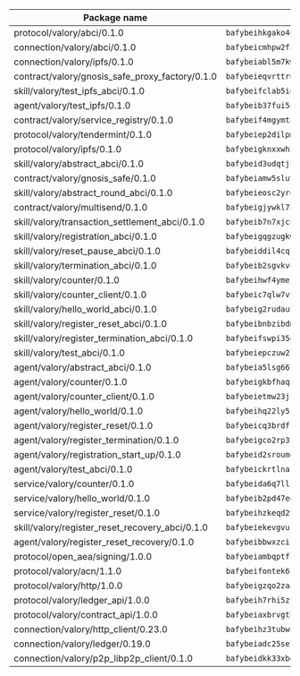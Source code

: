 | Package name                                                  | Package hash                                                  |
| ------------------------------------------------------------- | ------------------------------------------------------------- |
| protocol/valory/abci/0.1.0                                    | `bafybeihkgako44fzgurcv4hgbems4ptdtosae4lopnnr75eczb6kx3x2lm` |
| connection/valory/abci/0.1.0                                  | `bafybeicmhpw2f5c3vds6lwlv2q4fa5nd6zonnvgdretrwfly7ylpiofdqq` |
| connection/valory/ipfs/0.1.0                                  | `bafybeiabl5m7kwrbn2onwqz2kicrwq6p4avvbwm4shmtr2ltwpfdeu47rm` |
| contract/valory/gnosis_safe_proxy_factory/0.1.0               | `bafybeieqvrttr6fiidrzab5t2toyewixqg7oayvdo64sidi33ouro5ixdu` |
| skill/valory/test_ipfs_abci/0.1.0                             | `bafybeifclab5idlf7pqhyitf6lvbbx4hv6kaoqnkncf5ra2eosfbt3yedm` |
| agent/valory/test_ipfs/0.1.0                                  | `bafybeib37fui5ncxdigymb7qkmgj35uuglsmewmicaust3ledhqoo2q6uy` |
| contract/valory/service_registry/0.1.0                        | `bafybeif4mgymtachjdhyzemxp7oj2i7itusjvrsxw7cheuvhtypizutu5e` |
| protocol/valory/tendermint/0.1.0                              | `bafybeiep2dilpmu3je4z2kq7yc7l6n7ax5knwfax2ufvmnflt3uj2wrbju` |
| protocol/valory/ipfs/0.1.0                                    | `bafybeigknxxwh2xts7ijbacils4a4cgq7jhcdvwahshbw22zw5hnncsfla` |
| skill/valory/abstract_abci/0.1.0                              | `bafybeid3udqtjtl4txht2z3tm3z3mr2nqtoddtno3u3urxjqjbbpqeelli` |
| contract/valory/gnosis_safe/0.1.0                             | `bafybeiamw5sluyueflxsvzukmayctl3ijc76fx5twstwnc7ons6lw2goa4` |
| skill/valory/abstract_round_abci/0.1.0                        | `bafybeieosc2yrgjkw7ojxry6mbiv5a2mjjrksuhkh7wda3ah5orfgf2v2a` |
| contract/valory/multisend/0.1.0                               | `bafybeigjywkl7hydjsrkogob3xebj2ifhqwmfhhxoeyrndzhhxi5u6amey` |
| skill/valory/transaction_settlement_abci/0.1.0                | `bafybeib7n7xjcnkxycrvretofi5h4yjj5oz5kkntumzh24ohdse2uwocx4` |
| skill/valory/registration_abci/0.1.0                          | `bafybeigqgzugkwg5e5hvfmmxz7dctehpom5ytaltyvjrpqfuyhxluaw6q4` |
| skill/valory/reset_pause_abci/0.1.0                           | `bafybeiddil4cq7gcshaoqobsekwht6dmanpore6czh3xs2mmz6y4d35b5u` |
| skill/valory/termination_abci/0.1.0                           | `bafybeib2sgvkv4gvwlxttmpw776z64yocy64kue2r6pqabgd3hqoaktene` |
| skill/valory/counter/0.1.0                                    | `bafybeihwf4ymejsriovlv3qqwyf3bkjifsb4ssaogwdgvs37dbwltoj27u` |
| skill/valory/counter_client/0.1.0                             | `bafybeic7qlw7vyovllmu35rb3cag4afduemo6ulr7sfkxtwtrjhlb2a5cq` |
| skill/valory/hello_world_abci/0.1.0                           | `bafybeig2rudauhenc5vk4hsmrvvk32iflfcnympi7sdjeprcqjmr7fozim` |
| skill/valory/register_reset_abci/0.1.0                        | `bafybeibnbzibdml2gapi7dctellepfadoqudpqtlzwf6vh2fispcbcmi7y` |
| skill/valory/register_termination_abci/0.1.0                  | `bafybeifswpi35e42suapulealolgdb4wzrb4ijmwqa33udolbsr2w3azzm` |
| skill/valory/test_abci/0.1.0                                  | `bafybeiepczuw27sr3vokfj7c3rbzqcifyw5u32fgjk27mb33br546lb744` |
| agent/valory/abstract_abci/0.1.0                              | `bafybeia5lsg66ljrn624l4wziswuqu4j4uiygtjwsypksdm3tgyqawkepu` |
| agent/valory/counter/0.1.0                                    | `bafybeigkbfhaq3xjahe67lnpgr4cjg56wqrrntfbnmthwt7yrjedphirrq` |
| agent/valory/counter_client/0.1.0                             | `bafybeietmw23jsfhwehuuzomutpxkydylfr7cynmpqrzcxmae2r62lst6e` |
| agent/valory/hello_world/0.1.0                                | `bafybeihq22ly5it75ypxfz5vkavmwpq45t2wcdikpwzlcdxqqabhwy4lra` |
| agent/valory/register_reset/0.1.0                             | `bafybeicq3brdflp3hsg2kflygsobosml5peynjxv3ef5t6kc6stny65tly` |
| agent/valory/register_termination/0.1.0                       | `bafybeigco2rp3iuuytahq55rx2gpebz3jizh3urgx6yfkt4ee6rdpt24wy` |
| agent/valory/registration_start_up/0.1.0                      | `bafybeid2sroumg5xe4fmdur2umnvm7i6elfy7kk63467rzourq63woyi4m` |
| agent/valory/test_abci/0.1.0                                  | `bafybeickrtlnakxvv2lekatojcfsdec4tvgv4iiynzbifudlkzvpyzas3y` |
| service/valory/counter/0.1.0                                  | `bafybeida6q7llzrv4roelu5liyytn3hgqsnfjmzkb3znlihw2kdxzhedqi` |
| service/valory/hello_world/0.1.0                              | `bafybeib2pd47eddsigg6rx74vybmbyahs7bynrvql7u6uzxuamh454pqly` |
| service/valory/register_reset/0.1.0                           | `bafybeihzkeqd2vjoj5r7rnubg3ch6akbaidrt5tvadp4lghp3kcszsdqcu` |
| skill/valory/register_reset_recovery_abci/0.1.0               | `bafybeiekevgvus6deqvy7sfkx44envdga5ta7rdcuz2vyknnjv7qr3u2zu` |
| agent/valory/register_reset_recovery/0.1.0                    | `bafybeibbwxzcisiiwj4bmkf6dnyo7fwcwquik576xlvbeeth2kicak67ge` |
| protocol/open_aea/signing/1.0.0                               | `bafybeiambqptflge33eemdhis2whik67hjplfnqwieoa6wblzlaf7vuo44` |
| protocol/valory/acn/1.1.0                                     | `bafybeifontek6tvaecatoauiule3j3id6xoktpjubvuqi3h2jkzqg7zh7a` |
| protocol/valory/http/1.0.0                                    | `bafybeigzqo2zaakcjtzzsm6dh4x73v72xg6ctk6muyp5uq5ueb7y34fbxy` |
| protocol/valory/ledger_api/1.0.0                              | `bafybeih7rhi5zvfvwakx5ifgxsz2cfipeecsh7bm3gnudjxtvhrygpcftq` |
| protocol/valory/contract_api/1.0.0                            | `bafybeiaxbrvgtbdrh4lslskuxyp4awyr4whcx3nqq5yrr6vimzsxg5dy64` |
| connection/valory/http_client/0.23.0                          | `bafybeihz3tubwado7j3wlivndzzuj3c6fdsp4ra5r3nqixn3ufawzo3wii` |
| connection/valory/ledger/0.19.0                               | `bafybeiadc25se7dgnn4mufztwpzdono4xsfs45qknzdqyi3gckn6ccuv44` |
| connection/valory/p2p_libp2p_client/0.1.0                     | `bafybeidkk33xbga54szmitk6uwsi3ef56hbbdbuasltqtiyki34hgfpnxa` |
